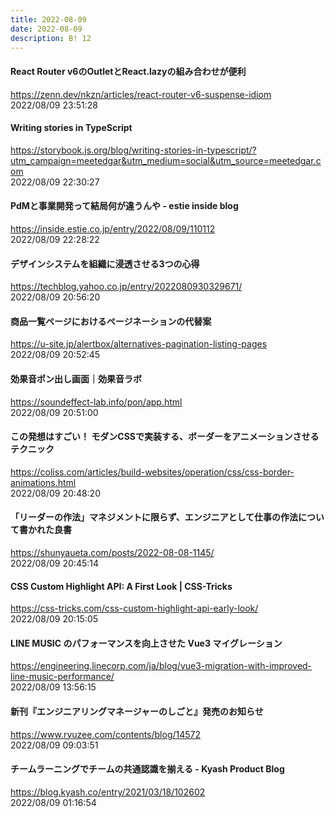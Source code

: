 ```yaml
---
title: 2022-08-09
date: 2022-08-09
description: B! 12
---
```


#### React Router v6のOutletとReact.lazyの組み合わせが便利
https://zenn.dev/nkzn/articles/react-router-v6-suspense-idiom<br>
2022/08/09 23:51:28<br>


#### Writing stories in TypeScript
https://storybook.js.org/blog/writing-stories-in-typescript/?utm_campaign=meetedgar&utm_medium=social&utm_source=meetedgar.com<br>
2022/08/09 22:30:27<br>


#### PdMと事業開発って結局何が違うんや - estie inside blog
https://inside.estie.co.jp/entry/2022/08/09/110112<br>
2022/08/09 22:28:22<br>


#### デザインシステムを組織に浸透させる3つの心得
https://techblog.yahoo.co.jp/entry/2022080930329671/<br>
2022/08/09 20:56:20<br>


#### 商品一覧ページにおけるページネーションの代替案
https://u-site.jp/alertbox/alternatives-pagination-listing-pages<br>
2022/08/09 20:52:45<br>


#### 効果音ポン出し画面｜効果音ラボ
https://soundeffect-lab.info/pon/app.html<br>
2022/08/09 20:51:00<br>


#### この発想はすごい！ モダンCSSで実装する、ボーダーをアニメーションさせるテクニック
https://coliss.com/articles/build-websites/operation/css/css-border-animations.html<br>
2022/08/09 20:48:20<br>


#### 「リーダーの作法」マネジメントに限らず、エンジニアとして仕事の作法について書かれた良書
https://shunyaueta.com/posts/2022-08-08-1145/<br>
2022/08/09 20:45:14<br>


#### CSS Custom Highlight API: A First Look | CSS-Tricks
https://css-tricks.com/css-custom-highlight-api-early-look/<br>
2022/08/09 20:15:05<br>


#### LINE MUSIC のパフォーマンスを向上させた Vue3 マイグレーション
https://engineering.linecorp.com/ja/blog/vue3-migration-with-improved-line-music-performance/<br>
2022/08/09 13:56:15<br>


#### 新刊『エンジニアリングマネージャーのしごと』発売のお知らせ
https://www.ryuzee.com/contents/blog/14572<br>
2022/08/09 09:03:51<br>


#### チームラーニングでチームの共通認識を揃える - Kyash Product Blog
https://blog.kyash.co/entry/2021/03/18/102602<br>
2022/08/09 01:16:54<br>


